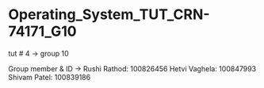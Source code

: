 # Operating_System_TUT_CRN-74171_G10
tut # 4 ->
group 10

Group member & ID ->
Rushi Rathod: 100826456
Hetvi Vaghela: 100847993
Shivam Patel: 100839186

